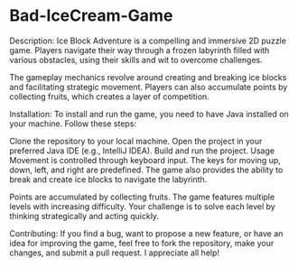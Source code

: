 # Bad-IceCream-Game

Description:
Ice Block Adventure is a compelling and immersive 2D puzzle game. Players navigate their way through a frozen labyrinth filled with various obstacles, using their skills and wit to overcome challenges.

The gameplay mechanics revolve around creating and breaking ice blocks and facilitating strategic movement. Players can also accumulate points by collecting fruits, which creates a layer of competition.

Installation:
To install and run the game, you need to have Java installed on your machine. Follow these steps:

Clone the repository to your local machine.
Open the project in your preferred Java IDE (e.g., IntelliJ IDEA).
Build and run the project.
Usage
Movement is controlled through keyboard input. The keys for moving up, down, left, and right are predefined. The game also provides the ability to break and create ice blocks to navigate the labyrinth.

Points are accumulated by collecting fruits. The game features multiple levels with increasing difficulty. Your challenge is to solve each level by thinking strategically and acting quickly.

Contributing:
If you find a bug, want to propose a new feature, or have an idea for improving the game, feel free to fork the repository, make your changes, and submit a pull request. I appreciate all help!
